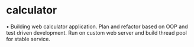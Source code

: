 # calculator
•	Building web calculator application. Plan and refactor based on OOP and test driven development. Run on custom web server and build thread pool for stable service. 
